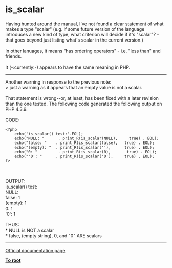 # is_scalar



Having hunted around the manual, I&apos;ve not found a clear statement of what makes a type "scalar" (e.g. if some future version of the language introduces a new kind of type, what criterion will decide if it&apos;s "scalar"? - that goes beyond just listing what&apos;s scalar in the current version.)<br><br>In other lanuages, it means "has ordering operators" - i.e. "less than" and friends.<br><br>It (-:currently:-) appears to have the same meaning in PHP.  

---

Another warning in response to the previous note:<br>&gt; just a warning as it appears that an empty value is not a scalar.<br><br>That statement is wrong--or, at least, has been fixed with a later revision than the one tested.  The following code generated the following output on PHP 4.3.9.<br><br>CODE:<br>

```
<?php
    echo('is_scalar() test:'.EOL);
    echo("NULL: "      . print_R(is_scalar(NULL),     true) . EOL);
    echo("false: "    . print_R(is_scalar(false),   true) . EOL);
    echo("(empty): "  . print_R(is_scalar(''),      true) . EOL);
    echo("0: "         . print_R(is_scalar(0),       true) . EOL);
    echo("'0': "      . print_R(is_scalar('0'),     true) . EOL);
?>
```
<br><br>OUTPUT:<br>is_scalar() test:<br>NULL: <br>false: 1<br>(empty): 1<br>0: 1<br>&apos;0&apos;: 1<br><br>THUS:<br>   * NULL is NOT a scalar<br>   * false, (empty string), 0, and "0" ARE scalars  

---

[Official documentation page](https://www.php.net/manual/en/function.is-scalar.php)

**[To root](/README.md)**